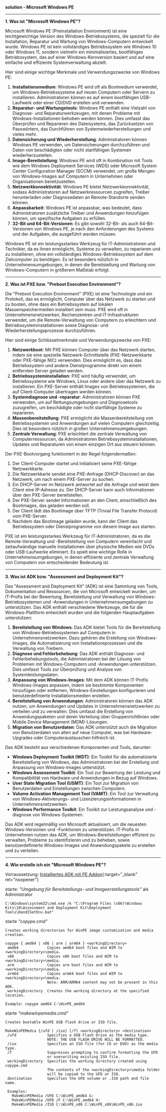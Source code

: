 
**solution - Microsoft Windows PE**

---

**1. Was ist "Microsoft Windows PE"?**

Microsoft Windows PE (Preinstallation Environment) ist eine leichtgewichtige Version des Windows-Betriebssystems, die speziell für die Installation, Reparatur und Wartung von Windows-Computern entwickelt wurde. Windows PE ist kein vollständiges Betriebssystem wie Windows 10 oder Windows 11, sondern vielmehr ein minimalisiertes, bootfähiges Betriebssystem, das auf einer Windows-Kernversion basiert und auf eine einfache und effiziente Systemverwaltung abzielt.

Hier sind einige wichtige Merkmale und Verwendungszwecke von Windows PE:

1. **Installationsmedium**: Windows PE wird oft als Bootmedium verwendet, um Windows-Betriebssysteme auf neuen Computern oder Servern zu installieren. Administratoren können es auf einem bootfähigen USB-Laufwerk oder einer CD/DVD erstellen und verwenden.
2. **Reparatur- und Wartungstools**: Windows PE enthält eine Vielzahl von Diagnose- und Reparaturwerkzeugen, mit denen Probleme mit Windows-Installationen behoben werden können. Dies umfasst das Überprüfen und Reparieren des Dateisystems, das Zurücksetzen von Passwörtern, das Durchführen von Systemwiederherstellungen und vieles mehr.
3. **Datensicherung und Wiederherstellung**: Administratoren können Windows PE verwenden, um Datensicherungen durchzuführen und Daten von beschädigten oder nicht startfähigen Systemen wiederherzustellen.
4. **Image-Bereitstellung**: Windows PE wird oft in Kombination mit Tools wie dem Windows Deployment Services (WDS) oder Microsoft System Center Configuration Manager (SCCM) verwendet, um große Mengen von Windows-Images auf Computern in Unternehmen oder Organisationen bereitzustellen.
5. **Netzwerkkonnektivität**: Windows PE bietet Netzwerkkonnektivität, sodass Administratoren auf Netzwerkressourcen zugreifen, Treiber herunterladen oder Diagnosedaten an Remote-Standorte senden können.
6. **Anpassbarkeit**: Windows PE ist anpassbar, was bedeutet, dass Administratoren zusätzliche Treiber und Anwendungen hinzufügen können, um spezifische Aufgaben zu erfüllen.
7. **32-Bit und 64-Bit-Versionen**: Es gibt sowohl 32-Bit- als auch 64-Bit-Versionen von Windows PE, je nach den Anforderungen des Systems und der Aufgaben, die ausgeführt werden müssen.

Windows PE ist ein leistungsstarkes Werkzeug für IT-Administratoren und Techniker, da es ihnen ermöglicht, Systeme zu verwalten, zu reparieren und zu installieren, ohne ein vollständiges Windows-Betriebssystem auf dem Zielcomputer zu benötigen. Es ist besonders nützlich in Unternehmensumgebungen, in denen die Bereitstellung und Wartung von Windows-Computern in größerem Maßstab erfolgt.

---

**2. Was ist PXE bzw. "Preboot Execution Environment"?**

Die "Preboot Execution Environment" (PXE) ist eine Technologie und ein Protokoll, das es ermöglicht, Computer über das Netzwerk zu starten und zu booten, ohne dass ein Betriebssystem auf lokalen Massenspeichermedien installiert sein muss. PXE wird oft in Unternehmensnetzwerken, Rechenzentren und IT-Infrastrukturen verwendet, um die Remote-Verwaltung von Computern zu erleichtern und Betriebssysteminstallationen sowie Diagnose- und Wiederherstellungsprozesse durchzuführen.

Hier sind einige Schlüsselmerkmale und Verwendungszwecke von PXE:

1. **Netzwerkboot**: Mit PXE können Computer über das Netzwerk starten, indem sie eine spezielle Netzwerk-Schnittstelle (PXE-Netzwerkkarte oder PXE-fähige NIC) verwenden. Dies ermöglicht es, dass das Betriebssystem und andere Dienstprogramme direkt von einem entfernten Server geladen werden.
2. **Betriebssysteminstallation**: PXE wird häufig verwendet, um Betriebssysteme wie Windows, Linux oder andere über das Netzwerk zu installieren. Ein PXE-Server enthält Images von Betriebssystemen, die auf Client-Computer übertragen werden können.
3. **Systemdiagnose und -reparatur**: Administratoren können PXE verwenden, um auf Rettungsumgebungen und Diagnosetools zuzugreifen, um beschädigte oder nicht startfähige Systeme zu reparieren.
4. **Massenbereitstellung**: PXE ermöglicht die Massenbereitstellung von Betriebssystemen und Anwendungen auf vielen Computern gleichzeitig. Dies ist besonders nützlich in großen Unternehmensumgebungen.
5. **Zentrale Verwaltung**: PXE erleichtert die zentrale Verwaltung von Computerressourcen, da Administratoren Betriebssysteminstallationen, Updates und Reparaturen von einem einzigen Ort aus steuern können.

Der PXE-Bootvorgang funktioniert in der Regel folgendermaßen:

1. Der Client-Computer startet und initialisiert seine PXE-fähige Netzwerkkarte.
2. Die Netzwerkkarte sendet eine PXE-Anfrage (DHCP-Discover) an das Netzwerk, um nach einem PXE-Server zu suchen.
3. Ein DHCP-Server im Netzwerk antwortet auf die Anfrage und weist dem Client eine IP-Adresse zu. Der DHCP-Server kann auch Informationen über den PXE-Server bereitstellen.
4. Der PXE-Server sendet Informationen an den Client, einschließlich des Bootimages, das geladen werden soll.
5. Der Client lädt das Bootimage über TFTP (Trivial File Transfer Protocol) vom PXE-Server.
6. Nachdem das Bootimage geladen wurde, kann der Client das Betriebssystem oder Dienstprogramme von diesem Image aus starten.

PXE ist ein leistungsstarkes Werkzeug für IT-Administratoren, da es die Remote-Verwaltung und -Bereitstellung von Computern vereinfacht und zeitaufwändige manuelle Installationen über physische Medien wie DVDs oder USB-Laufwerke eliminiert. Es spielt eine wichtige Rolle in Unternehmensumgebungen, in denen effiziente und zentrale Verwaltung von Computern von entscheidender Bedeutung ist.

---

**3. Was ist ADK bzw. "Assessment and Deployment Kit"?**

Das "Assessment and Deployment Kit" (ADK) ist eine Sammlung von Tools, Dokumentation und Ressourcen, die von Microsoft entwickelt wurden, um IT-Profis bei der Bewertung, Bereitstellung und Verwaltung von Windows-Betriebssystemen und -Anwendungen in Unternehmensumgebungen zu unterstützen. Das ADK enthält verschiedene Werkzeuge, die für die Windows-Plattform entwickelt wurden und die folgenden Hauptaufgaben unterstützen:

1. **Bereitstellung von Windows**: Das ADK bietet Tools für die Bereitstellung von Windows-Betriebssystemen auf Computern in Unternehmensnetzwerken. Dazu gehören die Erstellung von Windows-Images, die Automatisierung von Installationsprozessen und die Verwaltung von Treibern.
2. **Diagnose und Fehlerbehebung**: Das ADK enthält Diagnose- und Fehlerbehebungstools, die Administratoren bei der Lösung von Problemen mit Windows-Computern und -Anwendungen unterstützen. Dies umfasst Tools zur Überprüfung und Analyse von Systemleistungsdaten.
3. **Anpassung von Windows-Images**: Mit dem ADK können IT-Profis Windows-Images anpassen, indem sie bestimmte Komponenten hinzufügen oder entfernen, Windows-Einstellungen konfigurieren und benutzerdefinierte Installationsmedien erstellen.
4. **Bereitstellung von Anwendungen**: Administratoren können das ADK nutzen, um Anwendungen und Updates in Unternehmensnetzwerken zu verteilen und zu verwalten. Dies umfasst die Erstellung von Anwendungspaketen und deren Verteilung über Gruppenrichtlinien oder Mobile Device Management (MDM)-Lösungen.
5. **Migration von Benutzerdaten**: Das ADK unterstützt auch die Migration von Benutzerdaten von alten auf neue Computer, was bei Hardware-Upgrades oder Computeraustauschen hilfreich ist.

Das ADK besteht aus verschiedenen Komponenten und Tools, darunter:

- **Windows Deployment Toolkit (WDT)**: Ein Toolkit für die automatisierte Bereitstellung von Windows, das Administratoren bei der Erstellung und Anpassung von Windows-Images unterstützt.
- **Windows Assessment Toolkit**: Ein Tool zur Bewertung der Leistung und Kompatibilität von Hardware und Anwendungen in Bezug auf Windows.
- **User State Migration Tool (USMT)**: Ein Tool zur Migration von Benutzerdaten und Einstellungen zwischen Computern.
- **Volume Activation Management Tool (VAMT)**: Ein Tool zur Verwaltung von Windows-Aktivierungs- und Lizenzierungsinformationen in Unternehmensnetzwerken.
- **Windows Performance Toolkit**: Ein Toolkit zur Leistungsanalyse und -diagnose von Windows-Systemen.

Das ADK wird regelmäßig von Microsoft aktualisiert, um die neuesten Windows-Versionen und -Funktionen zu unterstützen. IT-Profis in Unternehmen nutzen das ADK, um Windows-Bereitstellungen effizient zu verwalten, Probleme zu identifizieren und zu beheben, sowie benutzerdefinierte Windows-Images und Anwendungspakete zu erstellen und zu verteilen.

---

**4. Wie erstelle ich ein "Microsoft Windows PE"?**

Vorraussetzung:
[Installiertes ADK mit PE Addon](https://docs.microsoft.com/de-de/windows-hardware/get-started/adk-install/){:target="_blank" rel="noopener"}

starte: _"Umgebung für Bereitstellungs- und Imageerstellungstools"_ als Administrator
```
C:\Windows\system32\cmd.exe /k "C:\Program Files (x86)\Windows Kits\10\Assessment and Deployment Kit\Deployment Tools\DandISetEnv.bat" 
```

starte _"copype.cmd"_
```
Creates working directories for WinPE image customization and media creation.

copype { amd64 | x86 | arm | arm64 } <workingDirectory>
 amd64             Copies amd64 boot files and WIM to <workingDirectory>\media.
 x86               Copies x86 boot files and WIM to <workingDirectory>\media.
 arm               Copies arm boot files and WIM to <workingDirectory>\media.
 arm64             Copies arm64 boot files and WIM to <workingDirectory>\media.
                   Note: ARM/ARM64 content may not be present in this ADK.
 workingDirectory  Creates the working directory at the specified location.

Example: copype amd64 C:\WinPE_amd64
```

starte _"makewinpemedia.cmd"_
```
Creates bootable WinPE USB flash drive or ISO file.

MakeWinPEMedia {/ufd | /iso} [/f] <workingDirectory> <destination>
 /ufd              Specifies a USB Flash Drive as the media type.
                   NOTE: THE USB FLASH DRIVE WILL BE FORMATTED.
 /iso              Specifies an ISO file (for CD or DVD) as the media type.
 /f                Suppresses prompting to confirm formatting the UFD
                   or overwriting existing ISO file.
 workingDirectory  Specifies the working directory created using copype.cmd
                   The contents of the <workingDirectory>\media folder
                   will be copied to the UFD or ISO.
 destination       Specifies the UFD volume or .ISO path and file name.

 Examples:
   MakeWinPEMedia /UFD C:\WinPE_amd64 G:
   MakeWinPEMedia /UFD /F C:\WinPE_amd64 H:
   MakeWinPEMedia /ISO C:\WinPE_x86 C:\WinPE_x86\WinPE_x86.iso
```
